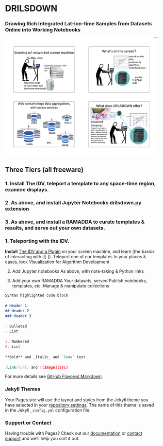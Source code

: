 # DRILSDOWN
### Drawing Rich Integrated Lat-lon-time Samples from Datasets Online into Working Notebooks

![4 panels Explaining DRILSDOWN concept](https://raw.githubusercontent.com/brianmapes/EarthCube-DRILSDOWN/master/DRILSDOWN.strategy.2017-06-01.why.jpg)

## Three Tiers (all freeware)

### 1. Install The IDV, teleport a template to any space-time region, examine displays.
### 2. As above, and install Jupyter Notebooks drilsdown.py extension
### 3. As above, and install a RAMADDA to curate templates & results, and serve out your own datasets.

### 1. Teleporting with the IDV.
**Install** [The IDV and a Plugin](https://www.rsmas.miami.edu/users/bmapes/MapesIDVcollection.html) on your screen machine, and learn [the basics of interacting with it] (). 
	Teleport one of our templates to your places & cases, look
	Visualization for Algorithm Development

2. Add Jupyter notebooks
	As above, with note-taking & Python links

3. Add your own RAMADDA
	Your datasets, served
	Publish notebooks, templates, etc. 
	Manage & manipulate collections


```markdown
Syntax highlighted code block

# Header 1
## Header 2
### Header 3

- Bulleted
- List

1. Numbered
2. List

**Bold** and _Italic_ and `Code` text

[Link](url) and ![Image](src)
```

For more details see [GitHub Flavored Markdown](https://guides.github.com/features/mastering-markdown/).

### Jekyll Themes

Your Pages site will use the layout and styles from the Jekyll theme you have selected in your [repository settings](https://github.com/brianmapes/EarthCube-DRILSDOWN/settings). The name of this theme is saved in the Jekyll `_config.yml` configuration file.

### Support or Contact

Having trouble with Pages? Check out our [documentation](https://help.github.com/categories/github-pages-basics/) or [contact support](https://github.com/contact) and we’ll help you sort it out.
